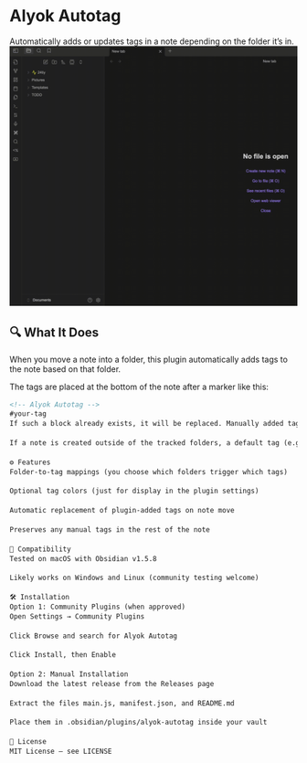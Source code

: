 # Alyok Autotag

Automatically adds or updates tags in a note depending on the folder it’s in.
![Demo](alyok-autotag-demo.gif)

## 🔍 What It Does

When you move a note into a folder, this plugin automatically adds tags to the note based on that folder.

The tags are placed at the bottom of the note after a marker like this:

```md
<!-- Alyok Autotag -->
#your-tag
If such a block already exists, it will be replaced. Manually added tags elsewhere in the note remain untouched.

If a note is created outside of the tracked folders, a default tag (e.g. #new) is added.

⚙️ Features
Folder-to-tag mappings (you choose which folders trigger which tags)

Optional tag colors (just for display in the plugin settings)

Automatic replacement of plugin-added tags on note move

Preserves any manual tags in the rest of the note

🧪 Compatibility
Tested on macOS with Obsidian v1.5.8

Likely works on Windows and Linux (community testing welcome)

🛠 Installation
Option 1: Community Plugins (when approved)
Open Settings → Community Plugins

Click Browse and search for Alyok Autotag

Click Install, then Enable

Option 2: Manual Installation
Download the latest release from the Releases page

Extract the files main.js, manifest.json, and README.md

Place them in .obsidian/plugins/alyok-autotag inside your vault

📄 License
MIT License — see LICENSE
